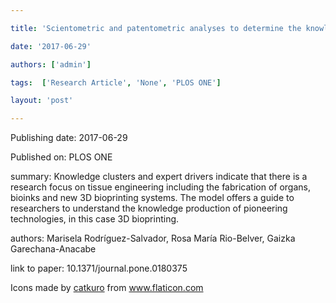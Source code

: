 ---
title: 'Scientometric and patentometric analyses to determine the knowledge landscape in innovative technologies: The case of 3D bioprinting'
date: '2017-06-29'
authors: ['admin']
tags:  ['Research Article', 'None', 'PLOS ONE']
layout: 'post'
---
Publishing date: 2017-06-29

Published on: PLOS ONE

summary: Knowledge clusters and expert drivers indicate that there is a research focus on tissue engineering including the fabrication of organs, bioinks and new 3D bioprinting systems. The model offers a guide to researchers to understand the knowledge production of pioneering technologies, in this case 3D bioprinting.

authors: Marisela Rodríguez-Salvador, Rosa María Rio-Belver, Gaizka Garechana-Anacabe

link to paper: 10.1371/journal.pone.0180375

Icons made by <a href="https://www.flaticon.com/free-icon/bookshelves_3576884" title="catkuro">catkuro</a> from <a href="https://www.flaticon.com/" title="Flaticon"> www.flaticon.com</a>
